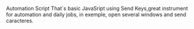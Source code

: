 Automation Script
That´s basic JavaSript using Send Keys,great instrument for automation and daily jobs, in exemple, open several windows and send caracteres.
